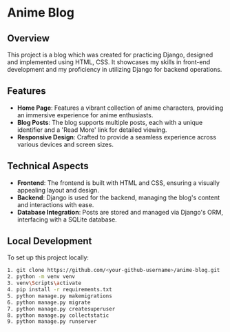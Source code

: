 # Anime Blog

## Overview
This project is a blog which was created for practicing Django, designed and implemented using HTML, CSS. It showcases my skills in front-end development and my proficiency in utilizing Django for backend operations.

## Features
- **Home Page**: Features a vibrant collection of anime characters, providing an immersive experience for anime enthusiasts.
- **Blog Posts**: The blog supports multiple posts, each with a unique identifier and a 'Read More' link for detailed viewing.
- **Responsive Design**: Crafted to provide a seamless experience across various devices and screen sizes.

## Technical Aspects
- **Frontend**: The frontend is built with HTML and CSS, ensuring a visually appealing layout and design.
- **Backend**: Django is used for the backend, managing the blog's content and interactions with ease.
- **Database Integration**: Posts are stored and managed via Django's ORM, interfacing with a SQLite database.

## Local Development
To set up this project locally:
```bash
1. git clone https://github.com/<your-github-username>/anime-blog.git
2. python -m venv venv
3. venv\Scripts\activate
4. pip install -r requirements.txt
5. python manage.py makemigrations
6. python manage.py migrate
7. python manage.py createsuperuser
8. python manage.py collectstatic
9. python manage.py runserver
```

